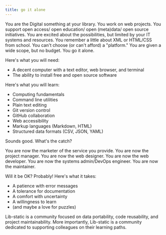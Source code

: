 ```yaml
---
title: go it alone
---
```


You are the Digital something at your library. 
You work on web projects. 
You support open access/ open education/ open (meta)data/ open source initiatives. 
You are excited about the possibilities, but limited by your IT systems and resources. 
You remember a little about XML or HTML/CSS from school. 
You can't choose (or can't afford) a "platform." 
You are given a wide scope, but no budget. You go it alone. 

Here's what you will need:

- A decent computer with a text editor, web browser, and terminal
- The ability to install free and open source software

Here's what you will learn:

- Computing fundamentals
- Command line utilities
- Plain text editing
- Git version control
- GitHub collaboration
- Web accessibility
- Markup languages (Markdown, HTML)
- Structured data formats (CSV, JSON, YAML)

Sounds good. 
What's the catch? 

You are now the marketer of the service you provide. 
You are now the project manager. 
You are now the web designer. 
You are now the web developer. 
You are now the systems admin/DevOps engineer. 
You are now the maintainer.

Will it be OK? Probably! Here's what it takes:

- A patience with error messages
- A tolerance for documentation
- A comfort with uncertainty
- A willingness to learn 
- (and maybe a love for puzzles)

Lib-static is a community focused on data portability, code reusability, and project maintainability. 
More importantly, Lib-static is a community dedicated to supporting colleagues on their learning paths. 

